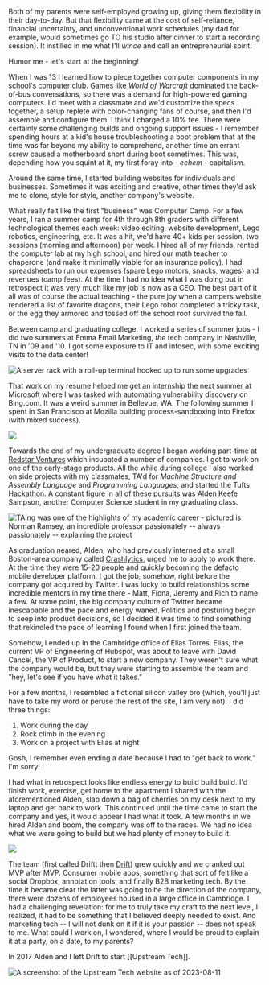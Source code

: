 Both of my parents were self-employed growing up, giving them flexibility in their day-to-day. But that flexibility came at the cost of self-reliance, financial uncertainty, and unconventional work schedules (my dad for example, would sometimes go TO his studio after dinner to start a recording session). It instilled in me what I'll *wince* and call an entrepreneurial spirit.

Humor me - let's start at the beginning!

When I was 13 I learned how to piece together computer components in my school's computer club. Games like *World of Warcraft* dominated the back-of-bus conversations, so there was a demand for high-powered gaming computers. I'd meet with a classmate and we'd customize the specs together, a setup replete with color-changing fans of course, and then I'd assemble and configure them. I think I charged a 10% fee. There were certainly some challenging builds and ongoing support issues - I remember spending hours at a kid's house troubleshooting a boot problem that at the time was far beyond my ability to comprehend, another time an errant screw caused a motherboard short during boot sometimes. This was, depending how you squint at it, my first foray into - *echem* - capitalism. 

Around the same time, I started building websites for individuals and businesses. Sometimes it was exciting and creative, other times they'd ask me to clone, style for style, another company's website.

What really felt like the first "business" was Computer Camp. For a few years, I ran a summer camp for 4th through 8th graders with different technological themes each week: video editing, website development, Lego robotics, engineering, etc. It was a hit, we'd have 40+ kids per session, two sessions (morning and afternoon) per week. I hired all of my friends, rented the computer lab at my high school, and hired our math teacher to chaperone (and make it minimally viable for an insurance policy). I had spreadsheets to run our expenses (spare Lego motors, snacks, wages) and revenues (camp fees). At the time I had no idea what I was doing but in retrospect it was very much like my job is now as a CEO. The best part of it all was of course the actual teaching - the pure joy when a campers website rendered a list of favorite dragons, their Lego robot completed a tricky task, or the egg they armored and tossed off the school roof survived the fall.

Between camp and graduating college, I worked a series of summer jobs - I did two summers at Emma Email Marketing, *the* tech company in Nashville, TN in '09 and '10. I got some exposure to IT and infosec, with some exciting visits to the data center!

![A server rack with a roll-up terminal hooked up to run some upgrades](img/2010-08-11.jpg)

That work on my resume helped me get an internship the next summer at Microsoft where I was tasked with automating vulnerability discovery on Bing.com. It was a weird summer in Bellevue, WA. The following summer I spent in San Francisco at Mozilla building process-sandboxing into Firefox (with mixed success).

![](img/microsoft_internship.jpg)

Towards the end of my undergraduate degree I began working part-time at [Redstar Ventures](http://www.redstar.com/) which incubated a number of companies. I got to work on one of the early-stage products. All the while during college I also worked on side projects with my classmates, TA'd for _Machine Structure and Assembly Language_ and _Programming Languages_, and started the Tufts Hackathon. A constant figure in all of these pursuits was Alden Keefe Sampson, another Computer Science student in my graduating class.

![TAing was one of the highlights of my academic career - pictured is Norman Ramsey, an incredible professor passionately -- always passionately -- explaining the project](img/Tufts_TAing.jpg)

As graduation neared, Alden, who had previously interned at a small Boston-area company called [Crashlytics](https://en.wikipedia.org/wiki/Crashlytics), urged me to apply to work there. At the time they were 15-20 people and quickly becoming the defacto mobile developer platform. I got the job, somehow, right before the company got acquired by Twitter. I was lucky to build relationships some incredible mentors in my time there - Matt, Fiona, Jeremy and Rich to name a few. At some point, the big company culture of Twitter became inescapable and the pace and energy waned. Politics and posturing began to seep into product decisions, so I decided it was time to find something that rekindled the pace of learning I found when I first joined the team.

Somehow, I ended up in the Cambridge office of Elias Torres. Elias, the current VP of Engineering of Hubspot, was about to leave with David Cancel, the VP of Product, to start a new company. They weren't sure what the company would be, but they were starting to assemble the team and "hey, let's see if you have what it takes."

For a few months, I resembled a fictional silicon valley bro (which, you'll just have to take my word or peruse the rest of the site, I am very not). I did three things:

1. Work during the day
2. Rock climb in the evening
3. Work on a project with Elias at night

Gosh, I remember even ending a date because I had to "get back to work." I'm sorry!

I had what in retrospect looks like endless energy to build build build. I'd finish work, exercise, get home to the apartment I shared with the aforementioned Alden, slap down a bag of cherries on my desk next to my laptop and get back to work. This continued until the time came to start the company and yes, it would appear I had what it took. A few months in we hired Alden and boom, the company was off to the races. We had no idea what we were going to build but we had plenty of money to build it.

![](img/drift_news_clipping.png)

The team (first called Driftt then [Drift](https://drift.com)) grew quickly and we cranked out MVP after MVP. Consumer mobile apps, something that sort of felt like a social Dropbox, annotation tools, and finally B2B marketing tech. By the time it became clear the latter was going to be the direction of the company, there were dozens of employees housed in a large office in Cambridge. I had a challenging revelation: for me to truly take my craft to the next level, I realized, it had to be something that I believed deeply needed to exist. And marketing tech -- I will not dunk on it if it is your passion -- does not speak to me. What could I work on, I wondered, where I would be proud to explain it at a party, on a date, to my parents?

In 2017 Alden and I left Drift to start [[Upstream Tech]].

![A screenshot of the Upstream Tech website as of 2023-08-11](img/upstream_tech_website_capture.png)